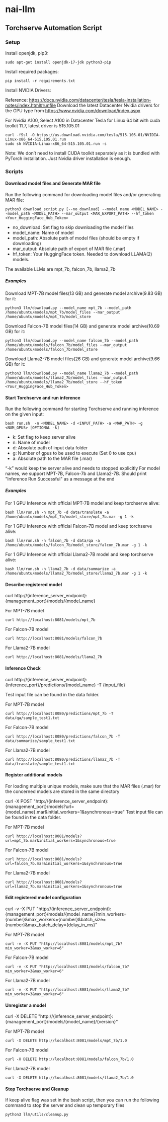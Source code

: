 # nai-llm

## Torchserve Automation Script

### Setup

Install openjdk, pip3:
```
sudo apt-get install openjdk-17-jdk python3-pip
```

Install required packages:

```
pip install -r requirements.txt
```

Install NVIDIA Drivers:

Reference: https://docs.nvidia.com/datacenter/tesla/tesla-installation-notes/index.html#runfile
Download the latest Datacenter Nvidia drivers for the GPU type from  https://www.nvidia.com/download/index.aspx

For Nvidia A100, Select A100 in Datacenter Tesla for Linux 64 bit with cuda toolkit 11.7, latest driver is 515.105.01

```
curl -fSsl -O https://us.download.nvidia.com/tesla/515.105.01/NVIDIA-Linux-x86_64-515.105.01.run
sudo sh NVIDIA-Linux-x86_64-515.105.01.run -s
```

Note: We don’t need to install CUDA toolkit separately as it is bundled with PyTorch installation. Just Nvidia driver installation is enough. 


### Scripts

#### Download model files and Generate MAR file
Run the following command for downloading model files and/or generating MAR file: 
```
python3 download_script.py [--no_download] --model_name <MODEL_NAME> --model_path <MODEL_PATH> --mar_output <MAR_EXPORT_PATH> --hf_token <Your_HuggingFace_Hub_Token>
```
- no_download:      Set flag to skip downloading the model files
- model_name:       Name of model
- model_path:       Absolute path of model files (should be empty if downloading)
- mar_output:       Absolute path of export of MAR file (.mar)
- hf_token:         Your HuggingFace token. Needed to download LLAMA(2) models.

The available LLMs are mpt_7b, falcon_7b, llama2_7b

##### Examples
Download MPT-7B model files(13 GB) and generate model archive(9.83 GB) for it:
```
python3 llm/download.py --model_name mpt_7b --model_path /home/ubuntu/models/mpt_7b/model_files --mar_output /home/ubuntu/models/mpt_7b/model_store
```
Download Falcon-7B model files(14 GB) and generate model archive(10.69 GB) for it:
```
python3 llm/download.py --model_name falcon_7b --model_path /home/ubuntu/models/falcon_7b/model_files --mar_output /home/ubuntu/models/falcon_7b/model_store
```
Download Llama2-7B model files(26 GB) and generate model archive(9.66 GB) for it:
```
python3 llm/download.py --model_name llama2_7b --model_path /home/ubuntu/models/llama2_7b/model_files --mar_output /home/ubuntu/models/llama2_7b/model_store --hf_token <Your_HuggingFace_Hub_Token>
```

#### Start Torchserve and run inference
Run the following command for starting Torchserve and running inference on the given input:
```
bash run.sh  -n <MODEL_NAME> -d <INPUT_PATH> -a <MAR_PATH> -g <NUM_GPUS> [OPTIONAL -k]
```
- k:    Set flag to keep server alive
- n:    Name of model
- d:    Absolute path of input data folder
- g:    Number of gpus to be used to execute (Set 0 to use cpu)
- a:    Absolute path to the MAR file (.mar)

“-k” would keep the server alive and needs to stopped explicitly
For model names, we support MPT-7B, Falcon-7b and Llama2-7B.
Should print "Inference Run Successful" as a message at the end

##### Examples
For 1 GPU Inference with official MPT-7B model and keep torchserve alive:
```
bash llm/run.sh -n mpt_7b -d data/translate -a /home/ubuntu/models/mpt_7b/model_store/mpt_7b.mar -g 1 -k
```
For 1 GPU Inference with official Falcon-7B model and keep torchserve alive:
```
bash llm/run.sh -n falcon_7b -d data/qa -a /home/ubuntu/models/falcon_7b/model_store/falcon_7b.mar -g 1 -k
```
For 1 GPU Inference with official Llama2-7B model and keep torchserve alive:
```
bash llm/run.sh -n llama2_7b -d data/summarize -a /home/ubuntu/models/llama2_7b/model_store/llama2_7b.mar -g 1 -k
```

#### Describe registered model
curl http://{inference_server_endpoint}:{management_port}/models/{model_name} <br />

For MPT-7B model
```
curl http://localhost:8081/models/mpt_7b
```
For Falcon-7B model
```
curl http://localhost:8081/models/falcon_7b
```
For Llama2-7B model
```
curl http://localhost:8081/models/llama2_7b
```

#### Inference Check
curl http://{inference_server_endpoint}:{inference_port}/predictions/{model_name} -T {input_file} <br />

Test input file can be found in the data folder. <br />

For MPT-7B model
```
curl http://localhost:8080/predictions/mpt_7b -T data/qa/sample_test1.txt
```
For Falcon-7B model
```
curl http://localhost:8080/predictions/falcon_7b -T data/summarize/sample_test1.txt
```
For Llama2-7B model
```
curl http://localhost:8080/predictions/llama2_7b -T data/translate/sample_test1.txt
```
#### Register additional models
For loading multiple unique models, make sure that the MAR files (.mar) for the concerned models are stored in the same directory <br />

curl -X POST "http://{inference_server_endpoint}:{management_port}/models?url={model_name}.mar&initial_workers=1&synchronous=true"
Test input file can be found in the data folder. <br />

For MPT-7B model
```
curl http://localhost:8081/models?url=mpt_7b.mar&initial_workers=1&synchronous=true
```
For Falcon-7B model
```
curl http://localhost:8081/models?url=falcon_7b.mar&initial_workers=1&synchronous=true
```
For Llama2-7B model
```
curl http://localhost:8081/models?url=llama2_7b.mar&initial_workers=1&synchronous=true
```

#### Edit registered model configuration
curl -v -X PUT "http://{inference_server_endpoint}:{management_port}/models/{model_name}?min_workers={number}&max_workers={number}&batch_size={number}&max_batch_delay={delay_in_ms}"

For MPT-7B model
```
curl -v -X PUT "http://localhost:8081/models/mpt_7b?min_worker=3&max_worker=6"
```
For Falcon-7B model
```
curl -v -X PUT "http://localhost:8081/models/falcon_7b?min_worker=3&max_worker=6"
```
For Llama2-7B model
```
curl -v -X PUT "http://localhost:8081/models/llama2_7b?min_worker=3&max_worker=6"
```
#### Unregister a model
curl -X DELETE "http://{inference_server_endpoint}:{management_port}/models/{model_name}/{version}"

For MPT-7B model
```
curl -X DELETE http://localhost:8081/models/mpt_7b/1.0
```
For Falcon-7B model
```
curl -X DELETE http://localhost:8081/models/falcon_7b/1.0
```
For Llama2-7B model
```
curl -X DELETE http://localhost:8081/models/llama2_7b/1.0
```
#### Stop Torchserve and Cleanup
If keep alive flag was set in the bash script, then you can run the following command to stop the server and clean up temporary files
```
python3 llm/utils/cleanup.py
```
